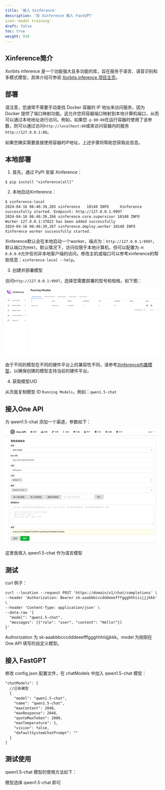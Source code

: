 ```yaml
---
title: '接入 Xinference'
description: '将 Xinference 接入 FastGPT'
icon:'model training'
draft: false
toc: true
weight: 910
---
```


## Xinference简介

Xorbits inference 是一个功能强大且多功能的库，旨在服务于语言、语音识别和多模式模型，具体介绍可参阅 [Xorbits inference 项目主页](https://github.com/xorbitsai/inference)。

## 部署

请注意，您通常不需要手动查找 Docker 容器的 IP 地址来访问服务，因为 Docker 提供了端口映射功能。这允许您将容器端口映射到本地计算机端口，从而可以通过本地地址进行访问。例如，如果您`-p 80:80`在运行容器时使用了该参数，则可以通过访问`http://localhost:80`或来访问容器内的服务`http://127.0.0.1:80`。

如果您确实需要直接使用容器的IP地址，上述步骤将帮助您获取此信息。

## 本地部署

1. 首先，通过 PyPI 安装 Xinference：

```
$ pip install "xinference[all]"
```

2. 本地启动Xinference：

```
$ xinference-local
2024-04-16 06:46:39,265 xinference   10148 INFO     Xinference successfully started. Endpoint: http://127.0.0.1:9997
2024-04-16 06:46:39,266 xinference.core.supervisor 10148 INFO     Worker 127.0.0.1:37822 has been added successfully
2024-04-16 06:46:39,267 xinference.deploy.worker 10148 INFO     Xinference worker successfully started.
```

Xinference默认会在本地启动一个worker，端点为：`http://127.0.0.1:9997`，默认端口为`9997`。默认情况下，访问仅限于本地计算机，但可以配置为`-H 0.0.0.0`允许任何非本地客户端的访问。修改主机或端口可以参考xinference的帮助信息：`xinference-local --help`。

3. 创建并部署模型

访问`http://127.0.0.1:9997`，选择您需要部署的型号和规格，如下图：

![图片xinference-running-models](https://github.com/EthanD4869/xinference-pic/blob/main/xinference-running-models.png?raw=true)

由于不同的模型在不同的硬件平台上的兼容性不同，请参考[Xinference内置模型](https://inference.readthedocs.io/en/latest/models/builtin/index.html)，以确保创建的模型支持当前的硬件平台。

4. 获取模型UID

从页面复制模型 ID `Running Models`，例如：`qwen1.5-chat`


## 接入One API

为 qwen1.5-chat 添加一个渠道，参数如下：

![图片one-api](https://github.com/EthanD4869/xinference-pic/blob/main/one-api.png?raw=true)

这里我填入 qwen1.5-chat 作为语言模型

## 测试

curl 例子：

```
curl --location --request POST 'https://domain/v1/chat/completions' \
--header 'Authorization: Bearer sk-aaabbbcccdddeeefffggghhhiiijjjkkk' \
--header 'Content-Type: application/json' \
--data-raw '{
  "model": "qwen1.5-chat",
  "messages": [{"role": "user", "content": "Hello!"}]
}'
```

Authorization 为 sk-aaabbbcccdddeeefffggghhhiiijjjkkk。model 为刚刚在 One API 填写的自定义模型。

## 接入 FastGPT

修改 config.json 配置文件，在 chatModels 中加入 qwen1.5-chat 模型：

```
"chatModels": [
  //已有模型
  {
    "model": "qwen1.5-chat",
    "name": "qwen1.5-chat",
    "maxContext": 2048,
    "maxResponse": 2048,
    "quoteMaxToken": 2000,
    "maxTemperature": 1,
    "vision": false,
    "defaultSystemChatPrompt": ""
  }
]
```

## 测试使用

qwen1.5-chat 模型的使用方法如下：

模型选择 qwen1.5-chat 即可